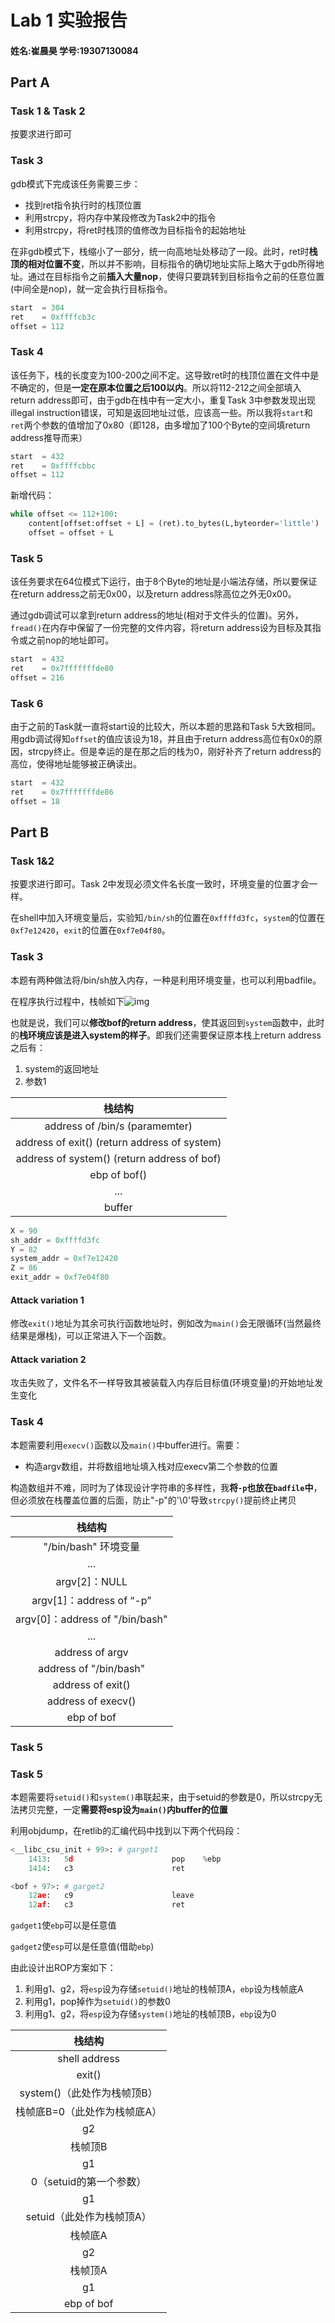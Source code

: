 # Lab 1 实验报告

#### 姓名:崔晨昊      学号:19307130084



## Part A

### Task 1 & Task 2

按要求进行即可

### Task 3

gdb模式下完成该任务需要三步：

- 找到ret指令执行时的栈顶位置
- 利用strcpy，将内存中某段修改为Task2中的指令
- 利用strcpy，将ret时栈顶的值修改为目标指令的起始地址

在非gdb模式下，栈缩小了一部分，统一向高地址处移动了一段。此时，ret时**栈顶的相对位置不变**，所以并不影响，目标指令的确切地址实际上略大于gdb所得地址。通过在目标指令之前**插入大量nop**，使得只要跳转到目标指令之前的任意位置(中间全是nop)，就一定会执行目标指令。

```python
start  = 304
ret    = 0xffffcb3c
offset = 112
```

### Task 4

该任务下，栈的长度变为100-200之间不定。这导致ret时的栈顶位置在文件中是不确定的，但是**一定在原本位置之后100以内**。所以将112-212之间全部填入return address即可，由于gdb在栈中有一定大小，重复Task 3中参数发现出现illegal instruction错误，可知是返回地址过低，应该高一些。所以我将`start`和`ret`两个参数的值增加了0x80（即128，由多增加了100个Byte的空间填return address推导而来）

```python
start  = 432
ret    = 0xffffcbbc
offset = 112
```

新增代码：

```python
while offset <= 112+100:
	content[offset:offset + L] = (ret).to_bytes(L,byteorder='little')
    offset = offset + L
```

### Task 5

该任务要求在64位模式下运行，由于8个Byte的地址是小端法存储，所以要保证在return address之前无0x00，以及return address除高位之外无0x00。

通过gdb调试可以拿到return address的地址(相对于文件头的位置)。另外，`fread()`在内存中保留了一份完整的文件内容，将return address设为目标及其指令或之前nop的地址即可。

```python
start  = 432
ret    = 0x7fffffffde80
offset = 216
```

### Task 6

由于之前的Task就一直将start设的比较大，所以本题的思路和Task 5大致相同。用gdb调试得知`offset`的值应该设为18，并且由于return address高位有0x0的原因，strcpy终止。但是幸运的是在那之后的栈为0，刚好补齐了return address的高位，使得地址能够被正确读出。

```python
start  = 432
ret    = 0x7fffffffde86
offset = 18
```

## Part B

### Task 1&2

按要求进行即可。Task 2中发现必须文件名长度一致时，环境变量的位置才会一样。

在shell中加入环境变量后，实验知`/bin/sh`的位置在`0xffffd3fc`，`system`的位置在`0xf7e12420`，`exit`的位置在`0xf7e04f80`。

### Task 3

本题有两种做法将/bin/sh放入内存，一种是利用环境变量，也可以利用badfile。

在程序执行过程中，栈帧如下![img](https://img-blog.csdn.net/20131124171848671?watermark/2/text/aHR0cDovL2Jsb2cuY3Nkbi5uZXQvd2FuZ3llemkxOTkzMDkyOA==/font/5a6L5L2T/fontsize/400/fill/I0JBQkFCMA==/dissolve/70/gravity/Center)

也就是说，我们可以**修改bof的return address**，使其返回到`system`函数中，此时的**栈环境应该是进入system的样子**。即我们还需要保证原本栈上return address之后有：

1. system的返回地址
2. 参数1

|                    栈结构                    |
| :------------------------------------------: |
|        address of /bin/s (paramemter)        |
| address of exit() (return address of system) |
| address of system() (return address of bof)  |
|                 ebp of bof()                 |
|                     ...                      |
|                    buffer                    |

```python
X = 90
sh_addr = 0xffffd3fc
Y = 82
system_addr = 0xf7e12420
Z = 86
exit_addr = 0xf7e04f80
```

#### Attack variation 1

修改`exit()`地址为其余可执行函数地址时，例如改为`main()`会无限循环(当然最终结果是爆栈)，可以正常进入下一个函数。

#### Attack variation 2

攻击失败了，文件名不一样导致其被装载入内存后目标值(环境变量)的开始地址发生变化

### Task 4

本题需要利用`execv()`函数以及`main()`中buffer进行。需要：

- 构造argv数组，并将数组地址填入栈对应execv第二个参数的位置

构造数组并不难，同时为了体现设计字符串的多样性，我**将`-p`也放在`badfile`中**，但必须放在栈覆盖位置的后面，防止"-p"的'\\0'导致`strcpy()`提前终止拷贝

|             栈结构              |
| :-----------------------------: |
|      "/bin/bash"  环境变量      |
|               ...               |
|          argv[2]：NULL          |
|    argv[1]：address of “-p”     |
| argv[0]：address of "/bin/bash" |
|               ...               |
|         address of argv         |
|     address of "/bin/bash"      |
|        address of exit()        |
|       address of execv()        |
|           ebp of bof            |

### Task 5

### Task 5

本题需要将`setuid()`和`system()`串联起来，由于setuid的参数是0，所以strcpy无法拷贝完整，一定**需要将esp设为`main()`内buffer的位置**

利用objdump，在retlib的汇编代码中找到以下两个代码段：

```python
<__libc_csu_init + 99>: # garget1
    1413:	5d                   	pop    %ebp
    1414:	c3                   	ret
```

```python
<bof + 97>: # garget2
	12ae:	c9                   	leave  
    12af:	c3                   	ret
```

`gadget1`使`ebp`可以是任意值

`gadget2`使`esp`可以是任意值(借助`ebp`)

由此设计出ROP方案如下：

1. 利用g1、g2，将`esp`设为存储`setuid()`地址的栈帧顶A，`ebp`设为栈帧底A
2. 利用g1，pop掉作为`setuid()`的参数0
3. 利用g1、g2，将`esp`设为存储`system()`地址的栈帧顶B，`ebp`设为0

|栈结构 |
| :--------: |
| shell address |
| exit()     |
| system()（此处作为栈帧顶B） |
| 栈帧底B=0（此处作为栈帧底A） |
| g2   |
| 栈帧顶B |
|  g1  |
|0（setuid的第一个参数） |
|  g1   |
| setuid（此处作为栈帧顶A） |
| 栈帧底A |
|g2|
|栈帧顶A|
| g1 |
| ebp of bof |

